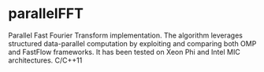 # parallelFFT

Parallel Fast Fourier Transform implementation. The algorithm leverages structured data-parallel computation by exploiting and comparing both OMP and FastFlow frameworks. It has been tested on Xeon Phi and Intel MIC architectures. C/C++11


